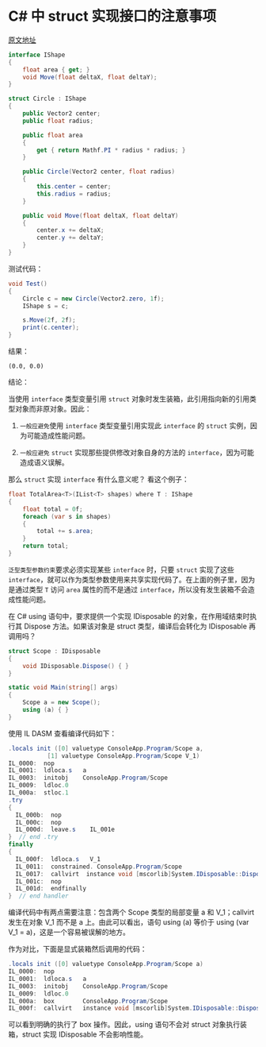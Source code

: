 # C# 中 struct 实现接口的注意事项
[原文地址](https://zhuanlan.zhihu.com/p/37072966)

```cs
interface IShape
{
    float area { get; }
    void Move(float deltaX, float deltaY);
}

struct Circle : IShape
{
    public Vector2 center;
    public float radius;

    public float area
    {
        get { return Mathf.PI * radius * radius; }
    }

    public Circle(Vector2 center, float radius)
    {
        this.center = center;
        this.radius = radius;
    }

    public void Move(float deltaX, float deltaY)
    {
        center.x += deltaX;
        center.y += deltaY;
    }
}
```

测试代码：
```cs
void Test()
{
    Circle c = new Circle(Vector2.zero, 1f);
    IShape s = c;

    s.Move(2f, 2f);
    print(c.center);
}
```

结果：
```
(0.0, 0.0)
```

结论：

当使用 `interface` 类型变量引用 `struct` 对象时发生装箱，此引用指向新的引用类型对象而非原对象。因此：

1. `一般应避免`使用 `interface` 类型变量引用实现此 `interface` 的 `struct` 实例，因为可能造成性能问题。

2. `一般应避免` `struct` 实现那些提供修改对象自身的方法的 `interface`，因为可能造成语义误解。



那么 `struct` 实现 `interface` 有什么意义呢？ 看这个例子：
```cs
float TotalArea<T>(IList<T> shapes) where T : IShape
{
    float total = 0f;
    foreach (var s in shapes)
    {
        total += s.area;
    }
    return total;
}

```

`泛型类型参数约束`要求必须实现某些 `interface` 时，只要 `struct` 实现了这些 `interface`，就可以作为类型参数使用来共享实现代码了。在上面的例子里，因为是通过类型 `T` 访问 `area` 属性的而不是通过 `interface`，所以没有发生装箱不会造成性能问题。

在 C# using 语句中，要求提供一个实现 IDisposable 的对象，在作用域结束时执行其 Dispose 方法。如果该对象是 struct 类型，编译后会转化为 IDisposable 再调用吗？

```cs
struct Scope : IDisposable
{
    void IDisposable.Dispose() { }
}

static void Main(string[] args)
{
    Scope a = new Scope();
    using (a) { }
}
```

使用 IL DASM 查看编译代码如下：
```cs
.locals init ([0] valuetype ConsoleApp.Program/Scope a,
           [1] valuetype ConsoleApp.Program/Scope V_1)
IL_0000:  nop
IL_0001:  ldloca.s   a
IL_0003:  initobj    ConsoleApp.Program/Scope
IL_0009:  ldloc.0
IL_000a:  stloc.1
.try
{
  IL_000b:  nop
  IL_000c:  nop
  IL_000d:  leave.s    IL_001e
}  // end .try
finally
{
  IL_000f:  ldloca.s   V_1
  IL_0011:  constrained. ConsoleApp.Program/Scope
  IL_0017:  callvirt  instance void [mscorlib]System.IDisposable::Dispose()
  IL_001c:  nop
  IL_001d:  endfinally
}  // end handler
```

编译代码中有两点需要注意：包含两个 Scope 类型的局部变量 a 和 V_1；callvirt 发生在对象 V_1 而不是 a 上。由此可以看出，语句 using (a) 等价于 using (var V_1 = a)，这是一个容易被误解的地方。

作为对比，下面是显式装箱然后调用的代码：
```cs
.locals init ([0] valuetype ConsoleApp.Program/Scope a)
IL_0000:  nop
IL_0001:  ldloca.s   a
IL_0003:  initobj    ConsoleApp.Program/Scope
IL_0009:  ldloc.0
IL_000a:  box        ConsoleApp.Program/Scope
IL_000f:  callvirt   instance void [mscorlib]System.IDisposable::Dispose()
```

可以看到明确的执行了 box 操作。因此，using 语句不会对 struct 对象执行装箱，struct 实现 IDisposable 不会影响性能。